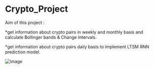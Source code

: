 # Crypto_Project

Aim of this project :


  *get information about crypto pairs in weekly and monthly basis and calculate Bollinger bands & Change Intervals.
  
  *get information about crypto pairs daily basis to implement LTSM RNN prediction model.

![image](https://user-images.githubusercontent.com/42588650/209485685-3cd6162a-dcd6-4f5c-aa77-d120adc0076d.png)
